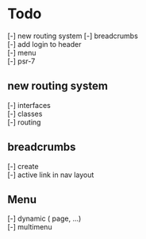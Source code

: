 # Todo

[-] new routing system
[-] breadcrumbs  
[-] add login to header  
[-] menu  
[-] psr-7  

## new routing system

[-] interfaces  
[-] classes  
[-] routing  

## breadcrumbs

[-] create  
[-] active link in nav layout  

## Menu

[-] dynamic ( page, ...)  
[-] multimenu  
